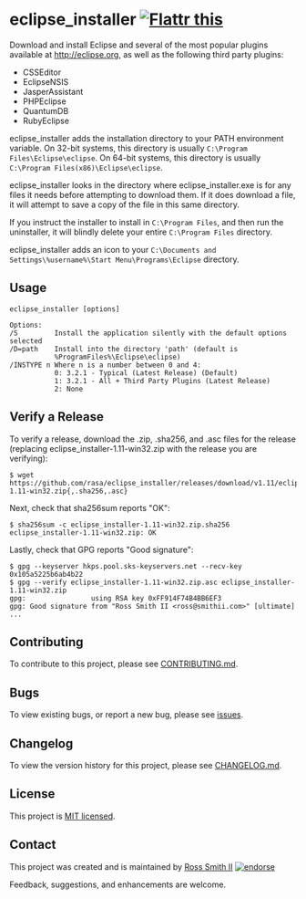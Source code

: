 # eclipse_installer [![Flattr this][flatter_png]][flatter]

Download and install Eclipse and several of the most
popular plugins available at http://eclipse.org, as well as the following
third party plugins:

* CSSEditor
* EclipseNSIS
* JasperAssistant
* PHPEclipse
* QuantumDB
* RubyEclipse

eclipse_installer adds the installation directory to your PATH environment variable.
On 32-bit systems, this directory is usually `C:\Program Files\Eclipse\eclipse`.
On 64-bit systems, this directory is usually `C:\Program Files(x86)\Eclipse\eclipse`.

eclipse_installer looks in the directory where eclipse_installer.exe is for
any files it needs before attempting to download them. If it does download a
file, it will attempt to save a copy of the file in this same directory.

If you instruct the installer to install in `C:\Program Files`, and then run the
uninstaller, it will blindly delete your entire `C:\Program Files` directory.

eclipse_installer adds an icon to your
`C:\Documents and Settings\%username%\Start Menu\Programs\Eclipse` directory.

## Usage

````
eclipse_installer [options]

Options:
/S         Install the application silently with the default options selected
/D=path    Install into the directory 'path' (default is
           %ProgramFiles%\Eclipse\eclipse)
/INSTYPE n Where n is a number between 0 and 4:
           0: 3.2.1 - Typical (Latest Release) (Default)
           1: 3.2.1 - All + Third Party Plugins (Latest Release)
           2: None
````

## Verify a Release

To verify a release, download the .zip, .sha256, and .asc files for the release 
(replacing eclipse_installer-1.11-win32.zip with the release you are verifying):

````
$ wget https://github.com/rasa/eclipse_installer/releases/download/v1.11/eclipse_installer-1.11-win32.zip{,.sha256,.asc}
````

Next, check that sha256sum reports "OK":
````
$ sha256sum -c eclipse_installer-1.11-win32.zip.sha256
eclipse_installer-1.11-win32.zip: OK
````

Lastly, check that GPG reports "Good signature":

````
$ gpg --keyserver hkps.pool.sks-keyservers.net --recv-key 0x105a5225b6ab4b22
$ gpg --verify eclipse_installer-1.11-win32.zip.asc eclipse_installer-1.11-win32.zip
gpg:                using RSA key 0xFF914F74B4BB6EF3
gpg: Good signature from "Ross Smith II <ross@smithii.com>" [ultimate]
...
````

## Contributing

To contribute to this project, please see [CONTRIBUTING.md](CONTRIBUTING.md).

## Bugs

To view existing bugs, or report a new bug, please see [issues](../../issues).

## Changelog

To view the version history for this project, please see [CHANGELOG.md](CHANGELOG.md).

## License

This project is [MIT licensed](LICENSE).

## Contact

This project was created and is maintained by [Ross Smith II][] [![endorse][endorse_png]][endorse]

Feedback, suggestions, and enhancements are welcome.

[Ross Smith II]: mailto:ross@smithii.com "ross@smithii.com"
[flatter]: https://flattr.com/submit/auto?user_id=rasa&url=https%3A%2F%2Fgithub.com%2Frasa%2Feclipse_installer
[flatter_png]: http://button.flattr.com/flattr-badge-large.png "Flattr this"
[endorse]: https://coderwall.com/rasa
[endorse_png]: https://api.coderwall.com/rasa/endorsecount.png "endorse"

